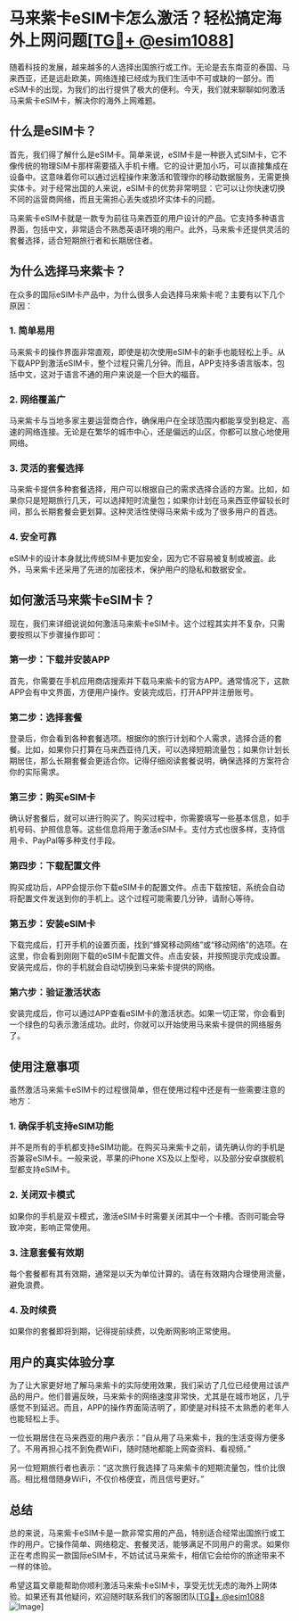 # 马来紫卡eSIM卡怎么激活？轻松搞定海外上网问题[[TG💪+ @esim1088](https://t.me/s/esim1088)]

随着科技的发展，越来越多的人选择出国旅行或工作。无论是去东南亚的泰国、马来西亚，还是远赴欧美，网络连接已经成为我们生活中不可或缺的一部分。而eSIM卡的出现，为我们的出行提供了极大的便利。今天，我们就来聊聊如何激活马来紫卡eSIM卡，解决你的海外上网难题。

## 什么是eSIM卡？

首先，我们得了解什么是eSIM卡。简单来说，eSIM卡是一种嵌入式SIM卡，它不像传统的物理SIM卡那样需要插入手机卡槽。它的设计更加小巧，可以直接集成在设备中。这意味着你可以通过远程操作来激活和管理你的移动数据服务，无需更换实体卡。对于经常出国的人来说，eSIM卡的优势非常明显：它可以让你快速切换不同的运营商网络，而且无需担心丢失或损坏实体卡的问题。

马来紫卡eSIM卡就是一款专为前往马来西亚的用户设计的产品。它支持多种语言界面，包括中文，非常适合不熟悉英语环境的用户。此外，马来紫卡还提供灵活的套餐选择，适合短期旅行者和长期居住者。

## 为什么选择马来紫卡？

在众多的国际eSIM卡产品中，为什么很多人会选择马来紫卡呢？主要有以下几个原因：

### 1. 简单易用

马来紫卡的操作界面非常直观，即使是初次使用eSIM卡的新手也能轻松上手。从下载APP到激活eSIM卡，整个过程只需几分钟。而且，APP支持多语言版本，包括中文，这对于语言不通的用户来说是一个巨大的福音。

### 2. 网络覆盖广

马来紫卡与当地多家主要运营商合作，确保用户在全球范围内都能享受到稳定、高速的网络连接。无论是在繁华的城市中心，还是偏远的山区，你都可以放心地使用网络。

### 3. 灵活的套餐选择

马来紫卡提供多种套餐选择，用户可以根据自己的需求选择合适的方案。比如，如果你只是短期旅行几天，可以选择短时流量包；如果你计划在马来西亚停留较长时间，那么长期套餐会更划算。这种灵活性使得马来紫卡成为了很多用户的首选。

### 4. 安全可靠

eSIM卡的设计本身就比传统SIM卡更加安全，因为它不容易被复制或被盗。此外，马来紫卡还采用了先进的加密技术，保护用户的隐私和数据安全。

## 如何激活马来紫卡eSIM卡？

现在，我们来详细说说如何激活马来紫卡eSIM卡。这个过程其实并不复杂，只需要按照以下步骤操作即可：

### 第一步：下载并安装APP

首先，你需要在手机应用商店搜索并下载马来紫卡的官方APP。通常情况下，这款APP会有中文界面，方便用户操作。安装完成后，打开APP并注册账号。

### 第二步：选择套餐

登录后，你会看到各种套餐选项。根据你的旅行计划和个人需求，选择合适的套餐。比如，如果你只打算在马来西亚待几天，可以选择短期流量包；如果你计划长期居住，那么长期套餐会更适合你。记得仔细阅读套餐说明，确保选择的方案符合你的实际需求。

### 第三步：购买eSIM卡

确认好套餐后，就可以进行购买了。购买过程中，你需要填写一些基本信息，如手机号码、护照信息等。这些信息将用于激活eSIM卡。支付方式也很多样，支持信用卡、PayPal等多种支付手段。

### 第四步：下载配置文件

购买成功后，APP会提示你下载eSIM卡的配置文件。点击下载按钮，系统会自动将配置文件发送到你的手机上。这个过程可能需要几分钟，请耐心等待。

### 第五步：安装eSIM卡

下载完成后，打开手机的设置页面，找到“蜂窝移动网络”或“移动网络”的选项。在这里，你会看到刚刚下载的eSIM卡配置文件。点击安装，并按照提示完成设置。安装完成后，你的手机就会自动切换到马来紫卡提供的网络。

### 第六步：验证激活状态

安装完成后，你可以通过APP查看eSIM卡的激活状态。如果一切正常，你会看到一个绿色的勾表示激活成功。此时，你就可以开始使用马来紫卡提供的网络服务了。

## 使用注意事项

虽然激活马来紫卡eSIM卡的过程很简单，但在使用过程中还是有一些需要注意的地方：

### 1. 确保手机支持eSIM功能

并不是所有的手机都支持eSIM功能。在购买马来紫卡之前，请先确认你的手机是否兼容eSIM卡。一般来说，苹果的iPhone XS及以上型号，以及部分安卓旗舰机型都支持eSIM卡。

### 2. 关闭双卡模式

如果你的手机是双卡模式，激活eSIM卡时需要关闭其中一个卡槽。否则可能会导致冲突，影响正常使用。

### 3. 注意套餐有效期

每个套餐都有其有效期，通常是以天为单位计算的。请在有效期内合理使用流量，避免浪费。

### 4. 及时续费

如果你的套餐即将到期，记得提前续费，以免断网影响正常使用。

## 用户的真实体验分享

为了让大家更好地了解马来紫卡的实际使用效果，我们采访了几位已经使用过该产品的用户。他们普遍反映，马来紫卡的网络速度非常快，尤其是在城市地区，几乎感觉不到延迟。而且，APP的操作界面简洁明了，即使是对科技不太熟悉的老年人也能轻松上手。

一位长期居住在马来西亚的用户表示：“自从用了马来紫卡，我的生活变得方便多了。不用再担心找不到免费WiFi，随时随地都能上网查资料、看视频。”

另一位短期旅行者也表示：“这次旅行我选择了马来紫卡的短期流量包，性价比很高。相比租借随身WiFi，不仅价格便宜，而且信号更好。”

## 总结

总的来说，马来紫卡eSIM卡是一款非常实用的产品，特别适合经常出国旅行或工作的用户。它操作简单、网络稳定、套餐灵活，能够满足不同用户的需求。如果你正在考虑购买一款国际eSIM卡，不妨试试马来紫卡，相信它会给你的旅途带来不一样的体验。

希望这篇文章能帮助你顺利激活马来紫卡eSIM卡，享受无忧无虑的海外上网体验。如果还有其他疑问，欢迎随时联系我们的客服团队[[TG💪+ @esim1088](https://t.me/s/esim1088) ![Image](https://i.postimg.cc/4NQfJmqS/Snipaste-2025-05-13-00-14-12.png)]